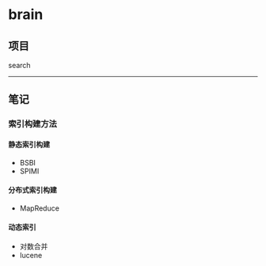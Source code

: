 # brain
## 项目
search


----

## 笔记
### 索引构建方法
#### 静态索引构建
* BSBI
* SPIMI
#### 分布式索引构建
* MapReduce
#### 动态索引
* 对数合并
* lucene